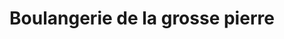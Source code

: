 ---
title: "Boulangerie de la grosse pierre"
url: /le-lion-dangers/boulangerie-de-la-grosse-pierre/
shop: boulangerie
---